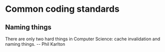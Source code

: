 # Common coding standards

## Naming things

There are only two hard things in Computer Science: cache invalidation and naming things.
-- Phil Karlton
